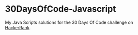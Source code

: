 # 30DaysOfCode-Javascript
My Java Scripts solutions for the 30 Days Of Code challenge on [HackerRank](https://www.hackerrank.com/domains/tutorials/30-days-of-code).
